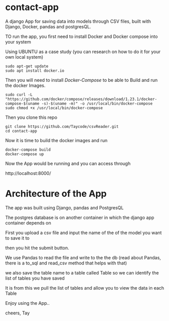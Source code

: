 # contact-app
A django App for saving data into models through CSV files, built with Django, Docker, pandas and postgresQL.


TO run the app, you first need to install Docker and Docker compose into your system

Using UBUNTU as a case study (you can research on how to do it for your own local system)
```
sudo apt-get update
sudo apt install docker.io
```

Then you will need to install *Docker-Compose* to be able to Build and run the docker Images.

```
sudo curl -L "https://github.com/docker/compose/releases/download/1.23.1/docker-compose-$(uname -s)-$(uname -m)" -o /usr/local/bin/docker-compose
sudo chmod +x /usr/local/bin/docker-compose
```

Then you clone this repo

```
git clone https://github.com/Taycode/csvReader.git
cd contact-app
```

Now it is time to build the docker images and run 

```
docker-compose build
docker-compose up
```

Now the App would be running and you can access through 

http://localhost:8000/

# Architecture of the App

The app was built using Django, pandas and PostgresQL

The postgres database is on another container in which the django app container depends on

First you upload a csv file and input the name of the of the model you want to save it to

then you hit the submit button.

We use Pandas to read the file and write to the the db (read about Pandas, there is a to_sql and read_csv method that helps with that)

we also save the table name to a table called Table so we can identify the list of tables you have saved

It is from this we pull the list of tables and allow you to view the data in each Table

Enjoy using the App..

cheers, Tay
